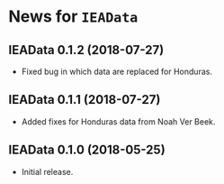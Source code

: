 # News for `IEAData`

## IEAData 0.1.2 (2018-07-27)

* Fixed bug in which data are replaced for Honduras.


## IEAData 0.1.1 (2018-07-27)

* Added fixes for Honduras data from Noah Ver Beek.


## IEAData 0.1.0 (2018-05-25)

* Initial release.